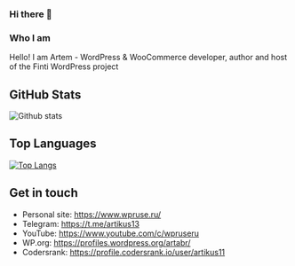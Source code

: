 ### Hi there 👋

<!--
**artikus11/artikus11** is a ✨ _special_ ✨ repository because its `README.md` (this file) appears on your GitHub profile.

Here are some ideas to get you started:

- 🔭 I’m currently working on ...
- 🌱 I’m currently learning ...
- 👯 I’m looking to collaborate on ...
- 🤔 I’m looking for help with ...
- 💬 Ask me about ...
- 📫 How to reach me: ...
- 😄 Pronouns: ...
- ⚡ Fun fact: ...
-->
### Who I am

Hello! I am Artem - WordPress & WooCommerce developer, author and host of the Finti WordPress project

## GitHub Stats
![Github stats](https://github-readme-stats.vercel.app/api?username=artikus11&show_icons=true&theme=default)

## Top Languages
[![Top Langs](https://github-readme-stats.vercel.app/api/top-langs/?username=artikus11&layout=compact)](https://github.com/anuraghazra/github-readme-stats)

## Get in touch
- Personal site: https://www.wpruse.ru/
- Telegram: https://t.me/artikus13
- YouTube: https://www.youtube.com/c/wpruseru
- WP.org: https://profiles.wordpress.org/artabr/
- Codersrank: https://profile.codersrank.io/user/artikus11

